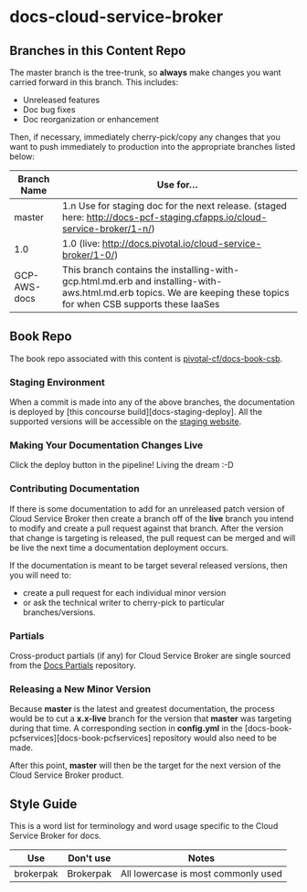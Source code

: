 # docs-cloud-service-broker

## Branches in this Content Repo

The master branch is the tree-trunk, so **always** make changes you want carried forward in this branch. This includes:

* Unreleased features
* Doc bug fixes
* Doc reorganization or enhancement

Then, if necessary, immediately cherry-pick/copy any changes that you want to push immediately to production into the appropriate branches listed below:

| Branch Name| Use for… |
|------------| ---------|
| master     | 1.n Use for staging doc for the next release. (staged here: http://docs-pcf-staging.cfapps.io/cloud-service-broker/1-n/) |
| 1.0     | 1.0 (live: http://docs.pivotal.io/cloud-service-broker/1-0/) |
| GCP-AWS-docs | This branch contains the installing-with-gcp.html.md.erb and installing-with-aws.html.md.erb topics. We are keeping these topics for when CSB supports these IaaSes |



## Book Repo

The book repo associated with this content is [pivotal-cf/docs-book-csb](https://github.com/pivotal-cf/docs-book-csb).

### Staging Environment

When a commit is made into any of the above branches, the documentation is deployed by
[this concourse build][docs-staging-deploy]. All the supported versions will be accessible on the
[staging website][docs-staging].

[docs-staging]:        http://docs-pcf-staging.cfapps.io/cloud-service-broker/


### Making Your Documentation Changes Live

Click the deploy button in the pipeline! Living the dream :-D

### Contributing Documentation

If there is some documentation to add for an unreleased patch version of Cloud Service Broker then create a branch off of the **live** branch
you intend to modify and create a pull request against that branch.
After the version that change is targeting is released, the pull request can be merged and will be live
the next time a documentation deployment occurs.

If the documentation is meant to be target several released versions,
then you will need to:
+ create a pull request for each individual minor version
+ or ask the technical writer to cherry-pick to particular branches/versions.

### Partials

Cross-product partials (if any) for Cloud Service Broker are single sourced from the [Docs Partials](https://github.com/pivotal-cf/docs-partials) repository.

### Releasing a New Minor Version

Because **master** is the latest and greatest documentation, the process would be to cut a **x.x-live** branch
for the version that **master** was targeting during that time.
A corresponding section in **config.yml** in the [docs-book-pcfservices][docs-book-pcfservices] repository would also need to be made.

After this point, **master** will then be the target for the next version of the Cloud Service Broker product.


## Style Guide

This is a word list for terminology and word usage specific to the Cloud Service Broker for docs.

|Use|Don't use|Notes|
|---|---------|-----|
|brokerpak|Brokerpak|All lowercase is most commonly used|
